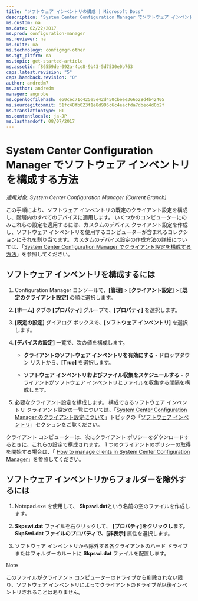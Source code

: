 ```yaml
---
title: "ソフトウェア インベントリの構成 | Microsoft Docs"
description: "System Center Configuration Manager でソフトウェア インベントリを構成し、でソフトウェア インベントリからフォルダーを除外します。"
ms.custom: na
ms.date: 02/22/2017
ms.prod: configuration-manager
ms.reviewer: na
ms.suite: na
ms.technology: configmgr-other
ms.tgt_pltfrm: na
ms.topic: get-started-article
ms.assetid: f86559de-092a-4ce8-9b43-5d7530e0b763
caps.latest.revision: "5"
caps.handback.revision: "0"
author: andredm7
ms.author: andredm
manager: angrobe
ms.openlocfilehash: e60cec71c425e5e42d450cbeee366528d4b42405
ms.sourcegitcommit: 51fc48fb023f1e8d995c6c4eacfda7dbec4d0b2f
ms.translationtype: HT
ms.contentlocale: ja-JP
ms.lasthandoff: 08/07/2017
---
```

# <a name="how-to-configure-software-inventory-in-system-center-configuration-manager"></a>System Center Configuration Manager でソフトウェア インベントリを構成する方法

*適用対象: System Center Configuration Manager (Current Branch)*

 この手順により、ソフトウェア インベントリの既定のクライアント設定を構成し、階層内のすべてのデバイスに適用します。 いくつかのコンピューターにのみこれらの設定を適用するには、カスタムのデバイス クライアント設定を作成し、ソフトウェア インベントリを使用するコンピューターが含まれるコレクションにそれを割り当てます。 カスタムのデバイス設定の作成方法の詳細については、「[System Center Configuration Manager でクライアント設定を構成する方法](../../../../core/clients/deploy/configure-client-settings.md)」を参照してください。  

## <a name="to-configure-software-inventory"></a>ソフトウェア インベントリを構成するには  

1.  Configuration Manager コンソールで、**[管理]** > **[クライアント設定]** > **[既定のクライアント設定]** の順に選択します。  

4.  **[ホーム]** タブの **[プロパティ]** グループで、**[プロパティ]** を選択します。  

5.  **[既定の設定]** ダイアログ ボックスで、**[ソフトウェア インベントリ]** を選択します。  

6.  **[デバイスの設定]** 一覧で、次の値を構成します。  

    -   **クライアントのソフトウェア インベントリを有効にする** - ドロップダウン リストから、**[True]** を選択します。  

    -   **ソフトウェア インベントリおよびファイル収集をスケジュールする** - クライアントがソフトウェア インベントリとファイルを収集する間隔を構成します。   

7.  必要なクライアント設定を構成します。 構成できるソフトウェア インベントリ クライアント設定の一覧については、「[System Center Configuration Manager のクライアント設定について](../../../../core/clients/deploy/about-client-settings.md)」トピックの「[ソフトウェア インベントリ](../../../../core/clients/deploy/about-client-settings.md#software-inventory)」セクションをご覧ください。  

 クライアント コンピューターは、次にクライアント ポリシーをダウンロードするときに、これらの設定で構成されます。 1 つのクライアントのポリシーの取得を開始する場合は、「 [How to manage clients in System Center Configuration Manager](../../../../core/clients/manage/manage-clients.md)」を参照してください。  


## <a name="to-exclude-folders-from-software-inventory"></a>ソフトウェア インベントリからフォルダーを除外するには  

1.  Notepad.exe を使用して、 **Skpswi.dat**という名前の空のファイルを作成します。  

2.  **Skpswi.dat** ファイルを右クリックして、 **[プロパティ]**をクリックします。 SkpSwi.dat ファイルのプロパティで、**[非表示]** 属性を選択します。  

3.  ソフトウェア インベントリから除外する各クライアントのハード ドライブまたはフォルダーのルートに **Skpswi.dat** ファイルを配置します。  

> [!NOTE]  
>  このファイルがクライアント コンピューターのドライブから削除されない限り、ソフトウェア インベントリによってクライアントのドライブが以後インベントリされることはありません。